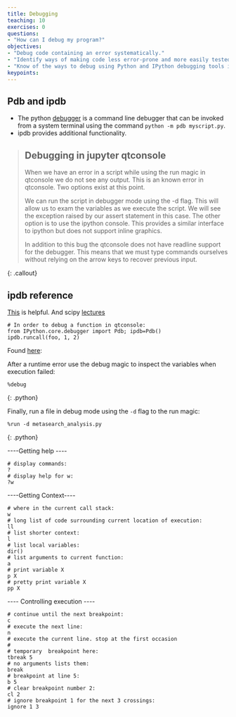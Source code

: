 ```yaml
---
title: Debugging
teaching: 10
exercises: 0
questions:
- "How can I debug my program?"
objectives:
- "Debug code containing an error systematically."
- "Identify ways of making code less error-prone and more easily tested."
- "Know of the ways to debug using Python and IPython debugging tools in Pycharm, qtconsole, and the ipython console"
keypoints:
---
```

## Pdb and ipdb
*   The python [debugger](https://docs.python.org/3/library/pdb.html) is a
    command line debugger that can be invoked from a system terminal using the
    command `python -m pdb myscript.py`.
* ipdb provides additional functionality.


> ## Debugging in jupyter qtconsole
> 
> When we have an error in a script while using the run magic in qtconsole we
> do not see any output. This is an known error in qtconsole. Two options exist
> at this point.
> 
> We can run the script in debugger mode using the -d flag. This will allow us
> to exam the variables as we execute the script. We will see the exception
> raised by our assert statement in this case. The other option is to use the
> ipython console. This provides a similar interface to ipython but does not
> support inline graphics.
> 
> 
> In addition to this bug the qtconsole does not have readline support for the
> debugger. This means that we must type commands ourselves without relying on
> the arrow keys to  recover previous input.
> 
{: .callout}

## ipdb reference


[This](http://bashdb.sourceforge.net/pydb/pydb/lib/subsubsection-brkpts.html) is helpful.
And scipy [lectures](http://www.scipy-lectures.org/advanced/debugging/)


    # In order to debug a function in qtconsole:
    from IPython.core.debugger import Pdb; ipdb=Pdb()
    ipdb.runcall(foo, 1, 2)
Found [here](http://stackoverflow.com/questions/12646670/stepping-into-a-function-in-ipython):

After a runtime error use the debug magic to inspect the variables when execution failed:

~~~
%debug
~~~
{: .python}

Finally, run a file in debug mode using the `-d` flag to the run magic:

~~~
%run -d metasearch_analysis.py
~~~
{: .python}


----Getting help ----

    # display commands:
    ? 
    # display help for w:
    ?w 

----Getting Context----

    # where in the current call stack:
    w 
    # long list of code surrounding current location of execution:
    ll  
    # list shorter context:
    l
    # list local variables:
    dir()
    # list arguments to current function:
    a
    # print variable X
    p X
    # pretty print variable X
    pp X

---- Controlling execution ----    

    # continue until the next breakpoint:
    c 
    # execute the next line:
    n 
    # execute the current line. stop at the first occasion
    # 
    # temporary  breakpoint here:
    tbreak 5 
    # no arguments lists them:
    break 
    # breakpoint at line 5:
    b 5 
    # clear breakpoint number 2:
    cl 2 
    # ignore breakpoint 1 for the next 3 crossings:
    ignore 1 3 
